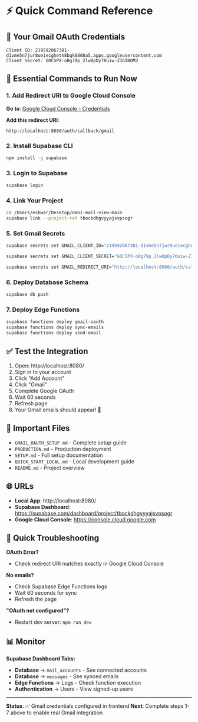 # ⚡ Quick Command Reference

## 🎯 Your Gmail OAuth Credentials

```
Client ID: 219592067381-d1vme5n7jur8ueiecghetk8bqk8808a5.apps.googleusercontent.com
Client Secret: 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
```

## 🚀 Essential Commands to Run Now

### 1. Add Redirect URI to Google Cloud Console

**Go to**: [Google Cloud Console - Credentials](https://console.cloud.google.com/apis/credentials)

**Add this redirect URI**:
```
http://localhost:8080/auth/callback/gmail
```

### 2. Install Supabase CLI

```bash
npm install -g supabase
```

### 3. Login to Supabase

```bash
supabase login
```

### 4. Link Your Project

```bash
cd /Users/eshwar/Desktop/omni-mail-view-main
supabase link --project-ref tbockdhgvyyajsvpsogr
```

### 5. Set Gmail Secrets

```bash
supabase secrets set GMAIL_CLIENT_ID="219592067381-d1vme5n7jur8ueiecghetk8bqk8808a5.apps.googleusercontent.com"

supabase secrets set GMAIL_CLIENT_SECRET="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"

supabase secrets set GMAIL_REDIRECT_URI="http://localhost:8080/auth/callback/gmail"
```

### 6. Deploy Database Schema

```bash
supabase db push
```

### 7. Deploy Edge Functions

```bash
supabase functions deploy gmail-oauth
supabase functions deploy sync-emails
supabase functions deploy send-email
```

## ✅ Test the Integration

1. Open: http://localhost:8080/
2. Sign in to your account
3. Click "Add Account"
4. Click "Gmail"
5. Complete Google OAuth
6. Wait 60 seconds
7. Refresh page
8. Your Gmail emails should appear! 📧

## 📁 Important Files

- `GMAIL_OAUTH_SETUP.md` - Complete setup guide
- `PRODUCTION.md` - Production deployment
- `SETUP.md` - Full setup documentation
- `QUICK_START_LOCAL.md` - Local development guide
- `README.md` - Project overview

## 🌐 URLs

- **Local App**: http://localhost:8080/
- **Supabase Dashboard**: https://supabase.com/dashboard/project/tbockdhgvyyajsvpsogr
- **Google Cloud Console**: https://console.cloud.google.com

## 🐛 Quick Troubleshooting

**OAuth Error?**
- Check redirect URI matches exactly in Google Cloud Console

**No emails?**
- Check Supabase Edge Functions logs
- Wait 60 seconds for sync
- Refresh the page

**"OAuth not configured"?**
- Restart dev server: `npm run dev`

## 📊 Monitor

**Supabase Dashboard Tabs:**
- **Database** → `mail_accounts` - See connected accounts
- **Database** → `messages` - See synced emails
- **Edge Functions** → Logs - Check function execution
- **Authentication** → Users - View signed-up users

---

**Status**: ✅ Gmail credentials configured in frontend
**Next**: Complete steps 1-7 above to enable real Gmail integration

